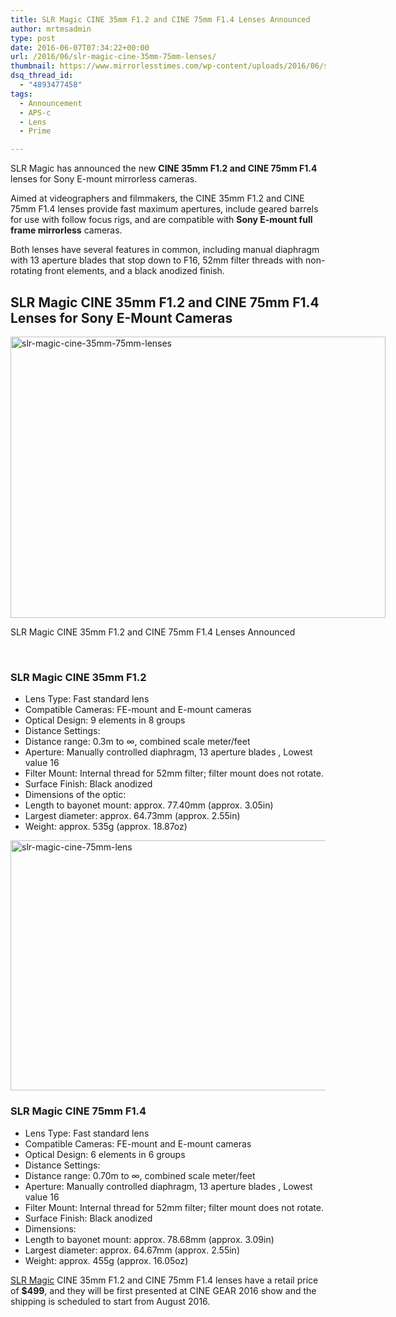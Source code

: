 ```yaml
---
title: SLR Magic CINE 35mm F1.2 and CINE 75mm F1.4 Lenses Announced
author: mrtmsadmin
type: post
date: 2016-06-07T07:34:22+00:00
url: /2016/06/slr-magic-cine-35mm-75mm-lenses/
thumbnail: https://www.mirrorlesstimes.com/wp-content/uploads/2016/06/slr-magic-cine-35mm-75mm-lenses.jpg
dsq_thread_id:
  - "4893477458"
tags:
  - Announcement
  - APS-c
  - Lens
  - Prime

---
```

SLR Magic has announced the new **CINE 35mm F1.2 and CINE 75mm F1.4** lenses for Sony E-mount mirrorless cameras.

Aimed at videographers and filmmakers, the CINE 35mm F1.2 and CINE 75mm F1.4 lenses provide fast maximum apertures, include geared barrels for use with follow focus rigs, and are compatible with **Sony E-mount full frame mirrorless** cameras.

Both lenses have several features in common, including manual diaphragm with 13 aperture blades that stop down to F16, 52mm filter threads with non-rotating front elements, and a black anodized finish.<!--more-->

## SLR Magic CINE 35mm F1.2 and CINE 75mm F1.4 Lenses for Sony E-Mount Cameras

<div id="attachment_309" style="width: 810px" class="wp-caption aligncenter">
  <img class="wp-image-309 size-full" src="https://i0.wp.com/www.mirrorlesstimes.com/wp-content/uploads/2016/06/slr-magic-cine-35mm-75mm-lenses.jpg?resize=600%2C450&#038;ssl=1" alt="slr-magic-cine-35mm-75mm-lenses" width="600" height="450" srcset="https://i0.wp.com/www.mirrorlesstimes.com/wp-content/uploads/2016/06/slr-magic-cine-35mm-75mm-lenses.jpg?w=800&ssl=1 800w, https://i0.wp.com/www.mirrorlesstimes.com/wp-content/uploads/2016/06/slr-magic-cine-35mm-75mm-lenses.jpg?resize=300%2C225&ssl=1 300w, https://i0.wp.com/www.mirrorlesstimes.com/wp-content/uploads/2016/06/slr-magic-cine-35mm-75mm-lenses.jpg?resize=768%2C576&ssl=1 768w" sizes="(max-width: 600px) 100vw, 600px" data-recalc-dims="1" />
  
  <p class="wp-caption-text">
    SLR Magic CINE 35mm F1.2 and CINE 75mm F1.4 Lenses Announced
  </p>
</div>

&nbsp;

### SLR Magic CINE 35mm F1.2

  * Lens Type: Fast standard lens
  * Compatible Cameras: FE-mount and E-mount cameras
  * Optical Design: 9 elements in 8 groups
  * Distance Settings:
  * Distance range: 0.3m to ∞, combined scale meter/feet
  * Aperture: Manually controlled diaphragm, 13 aperture blades , Lowest value 16
  * Filter Mount: Internal thread for 52mm filter; filter mount does not rotate.
  * Surface Finish: Black anodized
  * Dimensions of the optic:
  * Length to bayonet mount: approx. 77.40mm (approx. 3.05in)
  * Largest diameter: approx. 64.73mm (approx. 2.55in)
  * Weight: approx. 535g (approx. 18.87oz)

<img class="alignnone size-full wp-image-310" src="https://i1.wp.com/www.mirrorlesstimes.com/wp-content/uploads/2016/06/slr-magic-cine-75mm-lens.jpg?resize=600%2C400&#038;ssl=1" alt="slr-magic-cine-75mm-lens" width="600" height="400" srcset="https://i1.wp.com/www.mirrorlesstimes.com/wp-content/uploads/2016/06/slr-magic-cine-75mm-lens.jpg?w=950&ssl=1 950w, https://i1.wp.com/www.mirrorlesstimes.com/wp-content/uploads/2016/06/slr-magic-cine-75mm-lens.jpg?resize=300%2C200&ssl=1 300w, https://i1.wp.com/www.mirrorlesstimes.com/wp-content/uploads/2016/06/slr-magic-cine-75mm-lens.jpg?resize=768%2C512&ssl=1 768w" sizes="(max-width: 600px) 100vw, 600px" data-recalc-dims="1" /> 

### SLR Magic CINE 75mm F1.4

  * Lens Type: Fast standard lens
  * Compatible Cameras: FE-mount and E-mount cameras
  * Optical Design: 6 elements in 6 groups
  * Distance Settings:
  * Distance range: 0.70m to ∞, combined scale meter/feet
  * Aperture: Manually controlled diaphragm, 13 aperture blades , Lowest value 16
  * Filter Mount: Internal thread for 52mm filter; filter mount does not rotate.
  * Surface Finish: Black anodized
  * Dimensions:
  * Length to bayonet mount: approx. 78.68mm (approx. 3.09in)
  * Largest diameter: approx. 64.67mm (approx. 2.55in)
  * Weight: approx. 455g (approx. 16.05oz)

<a href="http://www.slrmagic.co.uk/" target="_blank">SLR Magic</a> CINE 35mm F1.2 and CINE 75mm F1.4 lenses have a retail price of **$499**, and they will be first presented at CINE GEAR 2016 show and the shipping is scheduled to start from August 2016.